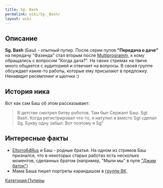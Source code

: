 ```yaml
---
title: Sg. Bash
permalink: wiki/Sg._Bash/
layout: wiki
---
```


## Описание

**Sg. Bash** (Баш) - опытный пупер. После серии пупов **"Передача о
даче"** на передачу "Фазенда" стал вторым после
[Multiprogramm](/wiki/Multiprogramm "wikilink"), к кому обращались с вопросом
"Когда дача?". На своих стримах на твиче много общается с аудиторией и
отвечает на вопросы. В своей группе обсуждает какие-то работы, которые
ему присылают в предложку. Ненавидит ресемплинг и щелчки :) 

## История ника

Вот как сам Баш об этом рассказывает:

> В детстве смотрел битву роботов. Там был Сержант Бэш. Sgt. Bash. Когда
> регистрировал что-то, я натупил и вместо Sgt сделал Sg. Букву одну
> забыл. Вот поэтому я Sg"

## Интересные факты

-   [Eltorro64Rus](https://www.youtube.com/user/Eltorro64Rus) и Баш -
    родные братья. На одном из стримов Баш признался, что в некоторых
    старых работах есть несколько моментов, сделанных братом (например,
    "Мыли мы" в пупе ["Джим
    батон"](https://www.youtube.com/watch?v=NZHOzYMKM2s))
-   Мама Баша пишет портреты карандашом в [группе
    ВК](https://vk.com/public115884253).

[Категория:Пуперы](Категория:Пуперы "wikilink")

